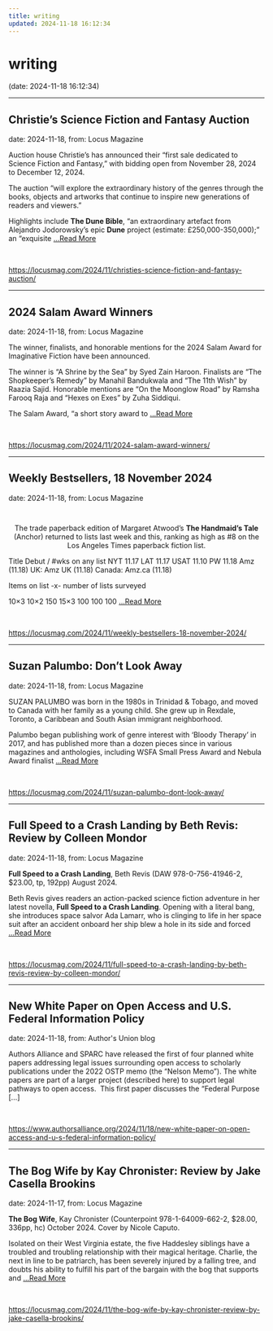 ```yaml
---
title: writing
updated: 2024-11-18 16:12:34
---
```


# writing

(date: 2024-11-18 16:12:34)

---

## Christie’s Science Fiction and Fantasy Auction

date: 2024-11-18, from: Locus Magazine

<p>Auction house Christie&#8217;s has announced their &#8220;first sale dedicated to Science Fiction and Fantasy,&#8221; with bidding open from November 28, 2024 to December 12, 2024.</p>
<p>The auction &#8220;will explore the extraordinary history of the genres through the books, objects and artworks that continue to inspire new generations of readers and viewers.&#8221;</p>
<p>Highlights include <strong>The Dune Bible</strong>, &#8220;an extraordinary artefact from Alejandro Jodorowsky’s epic <strong>Dune</strong> project (estimate: £250,000-350,000);&#8221; an &#8220;exquisite  <a href="https://locusmag.com/2024/11/christies-science-fiction-and-fantasy-auction/" class="read-more">...Read More </a></p> 

<br> 

<https://locusmag.com/2024/11/christies-science-fiction-and-fantasy-auction/>

---

## 2024 Salam Award Winners

date: 2024-11-18, from: Locus Magazine

<p>The winner, finalists, and honorable mentions for the 2024 Salam Award for Imaginative Fiction have been announced.</p>
<div class="mynomorebulletlist">
<p>The winner is &#8220;A Shrine by the Sea&#8221; by Syed Zain Haroon. Finalists are &#8220;The Shopkeeper&#8217;s Remedy&#8221; by Manahil Bandukwala and &#8220;The 11th Wish&#8221; by Raazia Sajid. Honorable mentions are &#8220;On the Moonglow Road&#8221; by Ramsha Farooq Raja and &#8220;Hexes on Exes&#8221; by Zuha Siddiqui.</p>
</div>
<p>The Salam Award, &#8220;a short story award to  <a href="https://locusmag.com/2024/11/2024-salam-award-winners/" class="read-more">...Read More </a></p> 

<br> 

<https://locusmag.com/2024/11/2024-salam-award-winners/>

---

## Weekly Bestsellers, 18 November 2024

date: 2024-11-18, from: Locus Magazine

<div style="padding: 14px 0px 0px 0px; text-align: center;">
<p>The trade paperback edition of Margaret Atwood&#8217;s <b>The Handmaid&#8217;s Tale</b> (Anchor) returned to lists last week and this, ranking as high as #8 on the Los Angeles Times paperback fiction list.</p>
</div>




<p></p>



Title
Debut / #wks on any list
NYT
11.17
LAT
11.17
USAT 
11.10
PW 
11.18
Amz 
(11.18)
UK:
Amz UK 
(11.18)
Canada:
Amz.ca 
(11.18)


Items on list -x- number of lists surveyed

10&#215;3
10&#215;2
150
15&#215;3
100
100
100 <a href="https://locusmag.com/2024/11/weekly-bestsellers-18-november-2024/" class="read-more">...Read More </a> 

<br> 

<https://locusmag.com/2024/11/weekly-bestsellers-18-november-2024/>

---

## Suzan Palumbo: Don’t Look Away

date: 2024-11-18, from: Locus Magazine

<p></p>
<p>SUZAN PALUMBO was born in the 1980s in Trinidad &#38; Tobago, and moved to Canada with her family as a young child. She grew up in Rexdale, Toronto, a Caribbean and South Asian immigrant neighborhood.</p>
<p>Palumbo began publishing work of genre interest with ‘Bloody Therapy’ in 2017, and has published more than a dozen pieces since in various magazines and anthologies, including WSFA Small Press Award and Nebula Award finalist  <a href="https://locusmag.com/2024/11/suzan-palumbo-dont-look-away/" class="read-more">...Read More </a></p> 

<br> 

<https://locusmag.com/2024/11/suzan-palumbo-dont-look-away/>

---

## Full Speed to a Crash Landing by Beth Revis: Review by Colleen Mondor

date: 2024-11-18, from: Locus Magazine

<p><strong>Full Speed to a Crash Landing</strong>, Beth Revis (DAW 978-0-756-41946-2, $23.00, tp, 192pp) August 2024.</p>
<p>Beth Revis gives readers an action-packed science fiction adventure in her latest novella, <strong>Full Speed to a Crash Landing</strong>. Opening with a literal bang, she introduces space salvor Ada Lamarr, who is clinging to life in her space suit after an accident onboard her ship blew a hole in its side and forced  <a href="https://locusmag.com/2024/11/full-speed-to-a-crash-landing-by-beth-revis-review-by-colleen-mondor/" class="read-more">...Read More </a></p> 

<br> 

<https://locusmag.com/2024/11/full-speed-to-a-crash-landing-by-beth-revis-review-by-colleen-mondor/>

---

## New White Paper on Open Access and U.S. Federal Information Policy

date: 2024-11-18, from: Author's Union blog

Authors Alliance and SPARC have released the first of four planned white papers addressing legal issues surrounding open access to scholarly publications under the 2022 OSTP memo (the &#8220;Nelson Memo&#8221;). The white papers are part of a larger project (described here) to support legal pathways to open access.&#160; This first paper discusses the &#8220;Federal Purpose [&#8230;] 

<br> 

<https://www.authorsalliance.org/2024/11/18/new-white-paper-on-open-access-and-u-s-federal-information-policy/>

---

## The Bog Wife by Kay Chronister: Review by Jake Casella Brookins

date: 2024-11-17, from: Locus Magazine

<p><strong>The Bog Wife</strong>, Kay Chronister (Counterpoint 978-1-64009-662-2, $28.00, 336pp, hc) October 2024. Cover by Nicole Caputo.</p>
<p>Isolated on their West Virginia estate, the five Haddesley siblings have a troubled and trou­bling relationship with their magical heritage. Charlie, the next in line to be patriarch, has been severely injured by a falling tree, and doubts his ability to fulfill his part of the bargain with the bog that supports and  <a href="https://locusmag.com/2024/11/the-bog-wife-by-kay-chronister-review-by-jake-casella-brookins/" class="read-more">...Read More </a></p> 

<br> 

<https://locusmag.com/2024/11/the-bog-wife-by-kay-chronister-review-by-jake-casella-brookins/>

